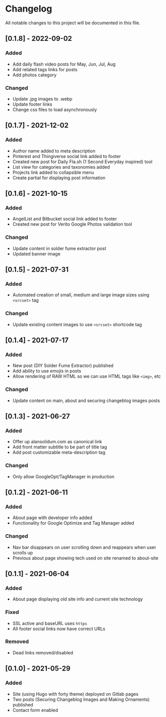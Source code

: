 # Changelog
All notable changes to this project will be documented in this file.

## [0.1.8] - 2022-09-02
### Added
- Add daily flash video posts for May, Jun, Jul, Aug
- Add related tags links for posts
- Add photos category

### Changed
- Update .jpg images to .webp
- Update footer links
- Change css files to load asynchronously

## [0.1.7] - 2021-12-02
### Added
- Author name added to meta description
- Pinterest and Thingiverse  social link added to footer
- Created new post for Daily Fla.sh (1 Second Everyday inspired) tool
- List view for categories and taxonomies added 
- Projects link added to collapsible menu
- Create partial for displaying post information

## [0.1.6] - 2021-10-15
### Added
- AngelList and Bitbucket social link added to footer
- Created new post for Verito Google Photos validation tool

### Changed
- Update content in solder fume extractor post
- Updated banner image

## [0.1.5] - 2021-07-31
### Added
- Automated creation of small, medium and large image sizes using `<srcset>` tag

### Changed
- Update existing content images to use `<srcset>` shortcode tag

## [0.1.4] - 2021-07-17
### Added
- New post (DIY Solder Fume Extractor) published
- Add ability to use emojis in posts
- Allow rendering of RAW HTML so we can use HTML tags like `<img>`, etc

### Changed
- Update content on main, about and securing changeblog images posts 

## [0.1.3] - 2021-06-27
### Added
- Offer up alansolidum.com as canonical link
- Add front matter subtitle to be part of title tag
- Add post customizable meta-description tag

### Changed
- Only allow GoogleOpt/TagManager in production 

## [0.1.2] - 2021-06-11
### Added
- About page with developer info added
- Functionality for Google Optimize and Tag Manager added

### Changed
- Nav bar disappears on user scrolling down and reappears when user scrolls up
- Previous about page showing tech used on site renamed to about-site

## [0.1.1] - 2021-06-04
### Added
- About page displaying old site info and current site technology

### Fixed
- SSL active and baseURL uses `https`
- All footer social links now have correct URLs

### Removed
- Dead links removed/disabled

## [0.1.0] - 2021-05-29
### Added
- Site (using Hugo with forty theme) deployed on Gitlab pages
- Two posts (Securing Changeblog Images and Making Ornaments) published
- Contact form enabled

